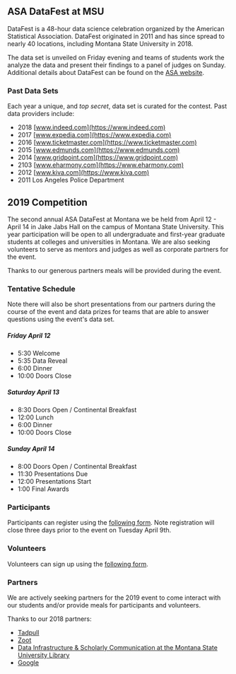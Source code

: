 ## ASA DataFest at MSU

DataFest is a 48-hour data science celebration organized by the American Statistical Association. DataFest originated in 2011 and has since spread to nearly 40 locations, including Montana State University in 2018. 

The data set is unveiled on Friday evening and teams of students work the analyze the data and present their findings to a panel of judges on Sunday. Additional details about DataFest can be found on the [ASA website](https://ww2.amstat.org/education/datafest/).


### Past Data Sets

Each year a unique, and *top secret*, data set is curated for the contest. Past data providers include:

- 2018 [www.indeed.com](https://www.indeed.com)
- 2017 [www.expedia.com](https://www.expedia.com)
- 2016 [www.ticketmaster.com](https://www.ticketmaster.com)
- 2015 [www.edmunds.com](https://www.edmunds.com)
- 2014 [www.gridpoint.com](https://www.gridpoint.com)
- 2103 [www.eharmony.com](https://www.eharmony.com)
- 2012 [www.kiva.com](https://www.kiva.com)
- 2011 Los Angeles Police Department

## 2019 Competition
The second annual ASA DataFest at Montana we be held from April 12 - April 14 in Jake Jabs Hall on the campus of Montana State University. This year participation will be open to all undergraduate and first-year graduate students at colleges and universities in Montana. We are also seeking volunteers to serve as mentors and judges as well as corporate partners for the event.

Thanks to our generous partners meals will be provided during the event.


### Tentative Schedule
Note there will also be short presentations from our partners during the course of the event and data prizes for teams that are able to answer questions using the event's data set.

##### Friday April 12
- 5:30 Welcome
- 5:35 Data Reveal
- 6:00 Dinner
- 10:00 Doors Close

##### Saturday April 13
- 8:30 Doors Open / Continental Breakfast
- 12:00 Lunch
- 6:00 Dinner
- 10:00 Doors Close

##### Sunday April 14
- 8:00 Doors Open / Continental Breakfast
- 11:30 Presentations Due
- 12:00 Presentations Start
- 1:00 Final Awards


### Participants
Participants can register using the [following form](https://goo.gl/forms/Rm2iCLsbWIiASV6u1). Note registration will close three days prior to the event on Tuesday April 9th.

### Volunteers
Volunteers can sign up using the [following form](https://goo.gl/forms/HMfqi3XA4cbC81sn1).

### Partners

We are actively seeking partners for the 2019 event to come interact with our students and/or provide meals for participants and volunteers.

Thanks to our 2018 partners:
- [Tadpull](https://www.tadpull.com)
- [Zoot](https://zootsolutions.com)
- [Data Infrastructure & Scholarly Communication at the Montana State University Library](https://www.montana.edu/disc/)
- [Google](https://www.google.com)
